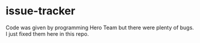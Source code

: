 # issue-tracker
Code was given by programming Hero Team but there were plenty of bugs. I just fixed them here in this repo.
